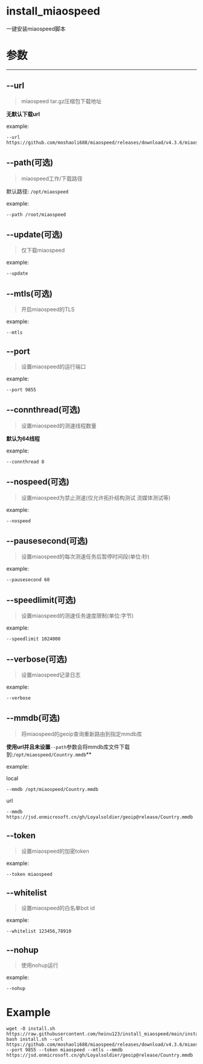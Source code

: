 # install_miaospeed
一键安装miaospeed脚本

# 参数
---

## --url
> miaospeed tar.gz压缩包下载地址

**无默认下载url**

example:

```shell
--url https://github.com/moshaoli688/miaospeed/releases/download/v4.3.6/miaospeed_4.3.6_linux_amd64.tar.gz
```

## --path(可选)
> miaospeed工作/下载路径

默认路径: `/opt/miaospeed`

example:

```shell
--path /root/miaospeed
```

## --update(可选)

> 仅下载miaospeed

example: 

```shell
--update
```

## --mtls(可选)

> 开启miaospeed的TLS

example:

```shell
--mtls
```

## --port

> 设置miaospeed的运行端口

example:

```shell
--port 9855
```

## --connthread(可选)

> 设置miaospeed的测速线程数量

**默认为64线程**

example:

```shell
--connthread 8
```


## --nospeed(可选)

> 设置miaospeed为禁止测速(仅允许拓扑结构测试 流媒体测试等)

example:

```shell
--nospeed
```

## --pausesecond(可选)

> 设置miaospeed的每次测速任务后暂停时间段(单位:秒)

example:

```shell
--pausesecond 60
```

## --speedlimit(可选)

> 设置miaospeed的测速任务速度限制(单位:字节)

example:

```shell
--speedlimit 1024000
```

## --verbose(可选)

> 设置miaospeed记录日志

example:

```shell
--verbose
```
## --mmdb(可选)

> 将miaospeed的geoip查询重新路由到指定mmdb库

**使用url并且未设置**`--path`参数会将mmdb库文件下载到:`/opt/miaospeed/Country.mmdb`**

example:

local
```shell
--mmdb /opt/miaospeed/Country.mmdb
```
url
```shell
--mmdb https://jsd.onmicrosoft.cn/gh/Loyalsoldier/geoip@release/Country.mmdb
```

## --token

> 设置miaospeed的加密token

example:

```shell
--token miaospeed
```

## --whitelist

> 设置miaospeed的白名单bot id

example:

```shell
--whitelist 123456,78910
```


## --nohup

> 使用nohup运行

example:

```shell
--nohup
```

# Example

```shell
wget -O install.sh https://raw.githubusercontent.com/heinu123/install_miaospeed/main/install.sh
bash install.sh --url https://github.com/moshaoli688/miaospeed/releases/download/v4.3.6/miaospeed_4.3.6_linux_amd64.tar.gz --port 9855 --token miaospeed --mtls --mmdb https://jsd.onmicrosoft.cn/gh/Loyalsoldier/geoip@release/Country.mmdb
```
